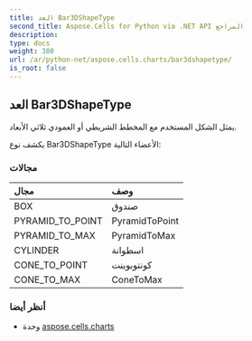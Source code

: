 ```yaml
---
title: العد Bar3DShapeType
second_title: Aspose.Cells for Python via .NET API المراجع
description:
type: docs
weight: 380
url: /ar/python-net/aspose.cells.charts/bar3dshapetype/
is_root: false
---
```

##  العد Bar3DShapeType
يمثل الشكل المستخدم مع المخطط الشريطي أو العمودي ثلاثي الأبعاد.



يكشف نوع Bar3DShapeType الأعضاء التالية:

###  مجالات
| مجال| وصف|
| :- | :- |
| BOX | صندوق|
| PYRAMID_TO_POINT | PyramidToPoint|
| PYRAMID_TO_MAX | PyramidToMax|
| CYLINDER | اسطوانة|
| CONE_TO_POINT | كونتوبوينت|
| CONE_TO_MAX | ConeToMax|



###  أنظر أيضا
* وحدة [aspose.cells.charts](..)
